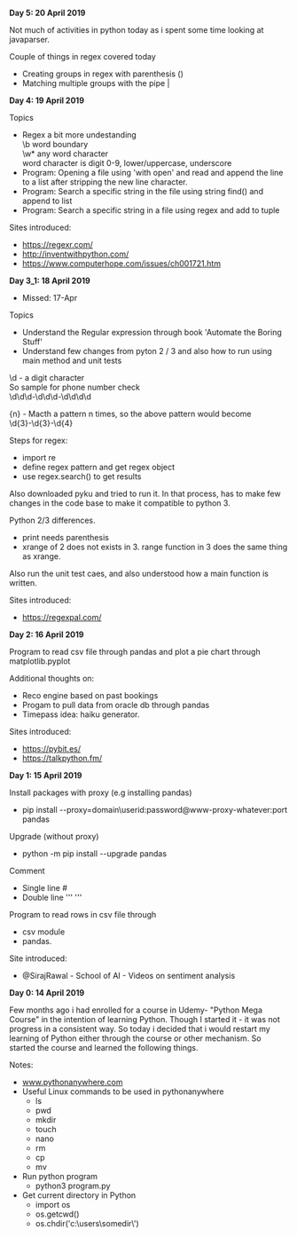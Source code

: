 <b> Day 5: 20 April 2019 </b>

Not much of activities in python today as i spent some time looking at javaparser. 

Couple of things in regex covered today
- Creating groups in regex with parenthesis ()
- Matching multiple groups with the pipe | 

<b> Day 4: 19 April 2019 </b>

Topics
- Regex a bit more undestanding <br>
\b word boundary <br>
\w* any word character <br> 
word character is digit 0-9, lower/uppercase, underscore <br>
- Program: Opening a file using 'with open' and read and append the line to a list after stripping the new line character. 
- Program: Search a specific string in the file using string find() and append to list
- Program: Search a specific string in a file using regex and add to tuple

Sites introduced: 
- https://regexr.com/
- http://inventwithpython.com/
- https://www.computerhope.com/issues/ch001721.htm


<b> Day 3_1: 18 April 2019 </b>
- Missed: 17-Apr

Topics
- Understand the Regular expression through book 'Automate the Boring Stuff' 
- Understand few changes from pyton 2 / 3 and also how to run using main method and unit tests

\d - a digit character <br>
So sample for phone number check <br> 
\d\d\d-\d\d\d-\d\d\d\d

{n} - Macth a pattern n times, so the above pattern would become <br>
\d{3}-\d{3}-\d{4}

Steps for regex:
- import re
- define regex pattern and get regex object
- use regex.search() to get results 

Also downloaded pyku and tried to run it. In that process, has to make few changes in the code base to make it compatible to python 3. 

Python 2/3 differences.
- print needs parenthesis
- xrange of 2 does not exists in 3. range function in 3 does the same thing as xrange. 

Also run the unit test caes, and also understood how a main function is written.

Sites introduced: 
- https://regexpal.com/

<b> Day 2: 16 April 2019 </b>

Program to read csv file through pandas and plot a pie chart through matplotlib.pyplot

Additional thoughts on:
 - Reco engine based on past bookings 
 - Progam to pull data from oracle db through pandas
 - Timepass idea: haiku generator.

Sites introduced: 
- https://pybit.es/
- https://talkpython.fm/


<b> Day 1: 15 April 2019 </b>

Install packages with proxy (e.g installing pandas)
- pip install --proxy=domain\\userid:password@www-proxy-whatever:port pandas

Upgrade (without proxy)
- python -m pip install --upgrade pandas

Comment
- Single line #
- Double line ''' '''


Program to read rows in csv file through 
- csv module
- pandas.

Site introduced: 
- @SirajRawal - School of AI - Videos on sentiment analysis


<b> Day 0: 14 April 2019 </b>

Few months ago i had enrolled for a course in Udemy- "Python Mega Course" in the intention of learning Python. Though I started it - it was not progress in a consistent way. So today i decided that i would restart my learning of Python either through the course or other mechanism. So started the course and learned the following things.

Notes:
- www.pythonanywhere.com
- Useful Linux commands to be used in pythonanywhere
  - ls 
  - pwd
  - mkdir
  - touch
  - nano
  - rm 
  - cp
  - mv
- Run python program
  - python3 program.py
- Get current directory in Python
  - import os
  - os.getcwd()
  - os.chdir('c:\\users\\somedir\\')


